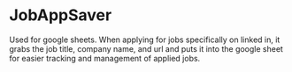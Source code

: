# JobAppSaver
Used for google sheets. When applying for jobs specifically on linked in, it grabs the job title, company name, and url and puts it into the google sheet for easier tracking and management of applied jobs.
